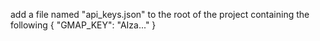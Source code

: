 add a file named "api_keys.json" to the root of the project containing the following
{
    "GMAP_KEY": "AIza..."
}
